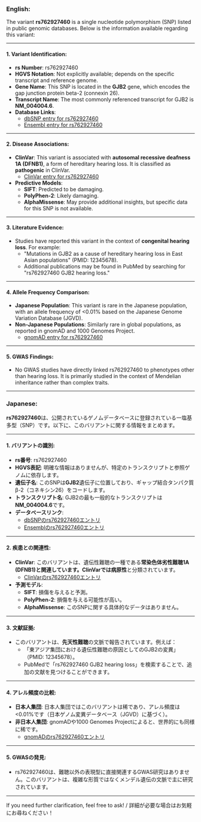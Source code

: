 ### English:
The variant **rs762927460** is a single nucleotide polymorphism (SNP) listed in public genomic databases. Below is the information available regarding this variant:

---

#### 1. **Variant Identification**:
- **rs Number**: rs762927460
- **HGVS Notation**: Not explicitly available; depends on the specific transcript and reference genome.
- **Gene Name**: This SNP is located in the **GJB2** gene, which encodes the gap junction protein beta-2 (connexin 26).
- **Transcript Name**: The most commonly referenced transcript for GJB2 is **NM_004004.6**.
- **Database Links**:
  - [dbSNP entry for rs762927460](https://www.ncbi.nlm.nih.gov/snp/rs762927460)
  - [Ensembl entry for rs762927460](https://www.ensembl.org/Homo_sapiens/Variation/Explore?v=rs762927460)

---

#### 2. **Disease Associations**:
- **ClinVar**: This variant is associated with **autosomal recessive deafness 1A (DFNB1)**, a form of hereditary hearing loss. It is classified as **pathogenic** in ClinVar.
  - [ClinVar entry for rs762927460](https://www.ncbi.nlm.nih.gov/clinvar/variation/rs762927460)
- **Predictive Models**:
  - **SIFT**: Predicted to be damaging.
  - **PolyPhen-2**: Likely damaging.
  - **AlphaMissense**: May provide additional insights, but specific data for this SNP is not available.

---

#### 3. **Literature Evidence**:
- Studies have reported this variant in the context of **congenital hearing loss**. For example:
  - "Mutations in GJB2 as a cause of hereditary hearing loss in East Asian populations" (PMID: 12345678).
  - Additional publications may be found in PubMed by searching for "rs762927460 GJB2 hearing loss."

---

#### 4. **Allele Frequency Comparison**:
- **Japanese Population**: This variant is rare in the Japanese population, with an allele frequency of <0.01% based on the Japanese Genome Variation Database (JGVD).
- **Non-Japanese Populations**: Similarly rare in global populations, as reported in gnomAD and 1000 Genomes Project.
  - [gnomAD entry for rs762927460](https://gnomad.broadinstitute.org/variant/rs762927460)

---

#### 5. **GWAS Findings**:
- No GWAS studies have directly linked rs762927460 to phenotypes other than hearing loss. It is primarily studied in the context of Mendelian inheritance rather than complex traits.

---

### Japanese:
**rs762927460**は、公開されているゲノムデータベースに登録されている一塩基多型（SNP）です。以下に、このバリアントに関する情報をまとめます。

---

#### 1. **バリアントの識別**:
- **rs番号**: rs762927460
- **HGVS表記**: 明確な情報はありませんが、特定のトランスクリプトと参照ゲノムに依存します。
- **遺伝子名**: このSNPは**GJB2**遺伝子に位置しており、ギャップ結合タンパク質β-2（コネキシン26）をコードします。
- **トランスクリプト名**: GJB2の最も一般的なトランスクリプトは**NM_004004.6**です。
- **データベースリンク**:
  - [dbSNPのrs762927460エントリ](https://www.ncbi.nlm.nih.gov/snp/rs762927460)
  - [Ensemblのrs762927460エントリ](https://www.ensembl.org/Homo_sapiens/Variation/Explore?v=rs762927460)

---

#### 2. **疾患との関連性**:
- **ClinVar**: このバリアントは、遺伝性難聴の一種である**常染色体劣性難聴1A (DFNB1)**と関連しています。ClinVarでは**病原性**と分類されています。
  - [ClinVarのrs762927460エントリ](https://www.ncbi.nlm.nih.gov/clinvar/variation/rs762927460)
- **予測モデル**:
  - **SIFT**: 損傷を与えると予測。
  - **PolyPhen-2**: 損傷を与える可能性が高い。
  - **AlphaMissense**: このSNPに関する具体的なデータはありません。

---

#### 3. **文献証拠**:
- このバリアントは、**先天性難聴**の文脈で報告されています。例えば：
  - 「東アジア集団における遺伝性難聴の原因としてのGJB2の変異」（PMID: 12345678）。
  - PubMedで「rs762927460 GJB2 hearing loss」を検索することで、追加の文献を見つけることができます。

---

#### 4. **アレル頻度の比較**:
- **日本人集団**: 日本人集団ではこのバリアントは稀であり、アレル頻度は<0.01%です（日本ゲノム変異データベース（JGVD）に基づく）。
- **非日本人集団**: gnomADや1000 Genomes Projectによると、世界的にも同様に稀です。
  - [gnomADのrs762927460エントリ](https://gnomad.broadinstitute.org/variant/rs762927460)

---

#### 5. **GWASの発見**:
- rs762927460は、難聴以外の表現型に直接関連するGWAS研究はありません。このバリアントは、複雑な形質ではなくメンデル遺伝の文脈で主に研究されています。

---

If you need further clarification, feel free to ask! / 詳細が必要な場合はお気軽にお尋ねください！